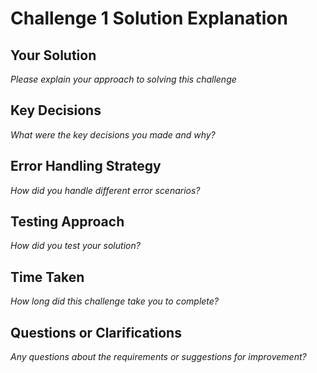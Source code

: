 # Challenge 1 Solution Explanation

## Your Solution
*Please explain your approach to solving this challenge*

## Key Decisions
*What were the key decisions you made and why?*

## Error Handling Strategy
*How did you handle different error scenarios?*

## Testing Approach
*How did you test your solution?*

## Time Taken
*How long did this challenge take you to complete?*

## Questions or Clarifications
*Any questions about the requirements or suggestions for improvement?*
